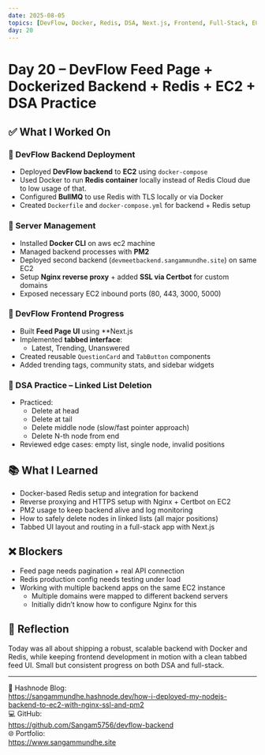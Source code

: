 ```yaml
---
date: 2025-08-05
topics: [DevFlow, Docker, Redis, DSA, Next.js, Frontend, Full-Stack, EC2, PM2, Nginx]
day: 20
---
```


# Day 20 – DevFlow Feed Page + Dockerized Backend + Redis + EC2 + DSA Practice

## ✅ What I Worked On

### 🚀 DevFlow Backend Deployment
- Deployed **DevFlow backend** to **EC2** using `docker-compose`
- Used Docker to run **Redis container** locally instead of Redis Cloud due to low usage of that.
- Configured **BullMQ** to use Redis with TLS locally or via Docker
- Created `Dockerfile` and `docker-compose.yml` for backend + Redis setup

### 🔧 Server Management
- Installed **Docker CLI** on aws ec2 machine
- Managed backend processes with **PM2**
- Deployed second backend (`devmeetbackend.sangammundhe.site`) on same EC2
- Setup **Nginx reverse proxy** + added **SSL via Certbot** for custom domains
- Exposed necessary EC2 inbound ports (80, 443, 3000, 5000)

### 💬 DevFlow Frontend Progress
- Built **Feed Page UI** using **Next.js 
- Implemented **tabbed interface**:
  - Latest, Trending, Unanswered
- Created reusable `QuestionCard` and `TabButton` components
- Added trending tags, community stats, and sidebar widgets


### 🧠 DSA Practice – Linked List Deletion
- Practiced:
  - Delete at head
  - Delete at tail
  - Delete middle node (slow/fast pointer approach)
  - Delete N-th node from end
- Reviewed edge cases: empty list, single node, invalid positions

## 📚 What I Learned

- Docker-based Redis setup and integration for backend
- Reverse proxying and HTTPS setup with Nginx + Certbot on EC2
- PM2 usage to keep backend alive and log monitoring
- How to safely delete nodes in linked lists (all major positions)
- Tabbed UI layout and routing in a full-stack app with Next.js

## ❌ Blockers

- Feed page needs pagination + real API connection
- Redis production config needs testing under load
- Working with multiple backend apps on the same EC2 instance
  - Multiple domains were mapped to different backend servers
  - Initially didn’t know how to configure Nginx for this

## 🧠 Reflection

Today was all about shipping a robust, scalable backend with Docker and Redis, while keeping frontend development in motion with a clean tabbed feed UI. Small but consistent progress on both DSA and full-stack.

---


📘 Hashnode Blog:  
https://sangammundhe.hashnode.dev/how-i-deployed-my-nodejs-backend-to-ec2-with-nginx-ssl-and-pm2  
💻 GitHub:  
https://github.com/Sangam5756/devflow-backend  
🌐 Portfolio:  
https://www.sangammundhe.site